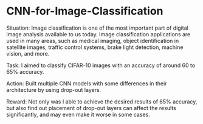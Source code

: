# CNN-for-Image-Classification
Situation: 
Image classification is one of the most important part of digital image analysis available to us today. Image classification applications are used in many areas, such as medical imaging, object identification in satellite images, traffic control systems, brake light detection, machine vision, and more. 

Task: 
I aimed to classify CIFAR-10 images with an accuracy of around 60 to 65% accuracy. 

Action: 
Built multiple CNN models with some differences in their architecture by using drop-out layers. 


Reward: Not only was I able to achieve the desired results of 65% accuracy, but also find out placement of drop-out layers can affect the results significantly, and may even make it worse in some cases.
